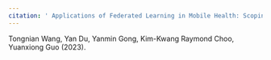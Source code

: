 ```yaml
---
citation: ' Applications of Federated Learning in Mobile Health: Scoping Review. Journal of Medical Internet Research, 25, e43006.'
---
```


Tongnian Wang, Yan Du, Yanmin Gong, Kim-Kwang Raymond Choo, Yuanxiong Guo (2023).
